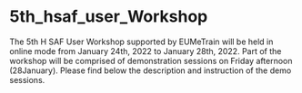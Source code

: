# 5th_hsaf_user_Workshop
The 5th H SAF User Workshop supported by EUMeTrain will be held in online mode from January 24th, 2022 to January 28th, 2022. Part of the workshop will be comprised of demonstration sessions on Friday afternoon (28January). Please find below the description and instruction of the demo sessions.
